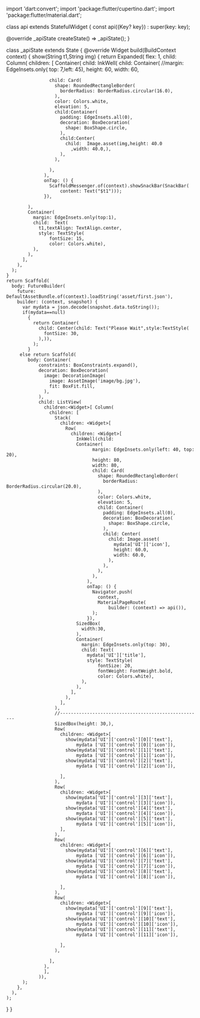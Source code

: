import 'dart:convert';
import 'package:flutter/cupertino.dart';
import 'package:flutter/material.dart';

class api extends StatefulWidget {
  const api({Key? key}) : super(key: key);

  @override
  _apiState createState() => _apiState();
}

class _apiState extends State<api> {
  @override
  Widget build(BuildContext context) {
    show(String t1,String img)
    {
      return Expanded(
        flex: 1,
        child: Column(
          children: [
            Container(
              child: InkWell(
                  child: Container(
                    //margin: EdgeInsets.only( top: 7,left: 45),
                    height: 60,
                    width: 60,

                    child: Card(
                      shape: RoundedRectangleBorder(
                        borderRadius: BorderRadius.circular(16.0),
                      ),
                      color: Colors.white,
                      elevation: 5,
                      child:Container(
                        padding: EdgeInsets.all(0),
                        decoration: BoxDecoration(
                          shape: BoxShape.circle,
                        ),
                        child:Center(
                          child:  Image.asset(img,height: 40.0
                            ,width: 40.0,),
                        ),
                      ),

                    ),
                  ),
                  onTap: () {
                    ScaffoldMessenger.of(context).showSnackBar(SnackBar(
                        content: Text("$t1")));
                  }),

            ),
            Container(
              margin: EdgeInsets.only(top:1),
              child:  Text(
                t1,textAlign: TextAlign.center,
                style: TextStyle(
                    fontSize: 15,
                    color: Colors.white),
              ),
            ),
          ],
        ),
      );
    }
    return Scaffold(
      body: FutureBuilder(
        future: DefaultAssetBundle.of(context).loadString('asset/first.json'),
        builder: (context, snapshot) {
          var mydata = json.decode(snapshot.data.toString());
          if(mydata==null)
            {
              return Container(
                child: Center(child: Text("Please Wait",style:TextStyle(
                  fontSize: 30,
                ),)),
              );
            }
         else return Scaffold(
            body: Container(
                constraints: BoxConstraints.expand(),
                decoration: BoxDecoration(
                  image: DecorationImage(
                    image: AssetImage('image/bg.jpg'),
                    fit: BoxFit.fill,
                  ),
                ),
                child: ListView(
                  children:<Widget>[ Column(
                    children: [
                      Stack(
                        children: <Widget>[
                          Row(
                            children: <Widget>[
                              InkWell(child:
                              Container(
                                    margin: EdgeInsets.only(left: 40, top: 20),
                                    height: 80,
                                    width: 80,
                                    child: Card(
                                      shape: RoundedRectangleBorder(
                                        borderRadius: BorderRadius.circular(20.0),
                                      ),
                                      color: Colors.white,
                                      elevation: 5,
                                      child: Container(
                                        padding: EdgeInsets.all(0),
                                        decoration: BoxDecoration(
                                          shape: BoxShape.circle,
                                        ),
                                        child: Center(
                                          child: Image.asset(
                                            mydata['UI']['icon'],
                                            height: 60.0,
                                            width: 60.0,
                                          ),
                                        ),
                                      ),
                                    ),
                                  ),
                                  onTap: () {
                                    Navigator.push(
                                      context,
                                      MaterialPageRoute(
                                          builder: (context) => api()),
                                    );
                                  }),
                              SizedBox(
                                width:30,
                              ),
                              Container(
                                margin: EdgeInsets.only(top: 30),
                                child: Text(
                                  mydata['UI']['title'],
                                  style: TextStyle(
                                      fontSize: 20,
                                      fontWeight: FontWeight.bold,
                                      color: Colors.white),
                                ),
                              ),
                            ],
                          ),
                        ],
                      ),
                      //-----------------------------------------------------
                      SizedBox(height: 30,),
                      Row(
                        children: <Widget>[
                          show(mydata['UI']['control'][0]['text'],
                              mydata ['UI']['control'][0]['icon']),
                          show(mydata['UI']['control'][1]['text'],
                              mydata ['UI']['control'][1]['icon']),
                          show(mydata['UI']['control'][2]['text'],
                              mydata ['UI']['control'][2]['icon']),

                        ],
                      ),
                      Row(
                        children: <Widget>[
                          show(mydata['UI']['control'][3]['text'],
                              mydata ['UI']['control'][3]['icon']),
                          show(mydata['UI']['control'][4]['text'],
                              mydata ['UI']['control'][4]['icon']),
                          show(mydata['UI']['control'][5]['text'],
                              mydata ['UI']['control'][5]['icon']),
                        ],
                      ),
                      Row(
                        children: <Widget>[
                          show(mydata['UI']['control'][6]['text'],
                              mydata ['UI']['control'][6]['icon']),
                          show(mydata['UI']['control'][7]['text'],
                              mydata ['UI']['control'][7]['icon']),
                          show(mydata['UI']['control'][8]['text'],
                              mydata ['UI']['control'][8]['icon']),

                        ],
                      ),
                      Row(
                        children: <Widget>[
                          show(mydata['UI']['control'][9]['text'],
                              mydata ['UI']['control'][9]['icon']),
                          show(mydata['UI']['control'][10]['text'],
                              mydata ['UI']['control'][10]['icon']),
                          show(mydata['UI']['control'][11]['text'],
                              mydata ['UI']['control'][11]['icon']),

                        ],
                      ),

                    ],
                  ),
                  ],
                )),
          );
        },
      ),
    );
  }
}


